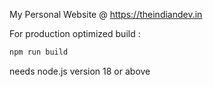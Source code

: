 My Personal Website @ https://theindiandev.in

For production optimized build :
```bash
npm run build
```
needs node.js version 18 or above
